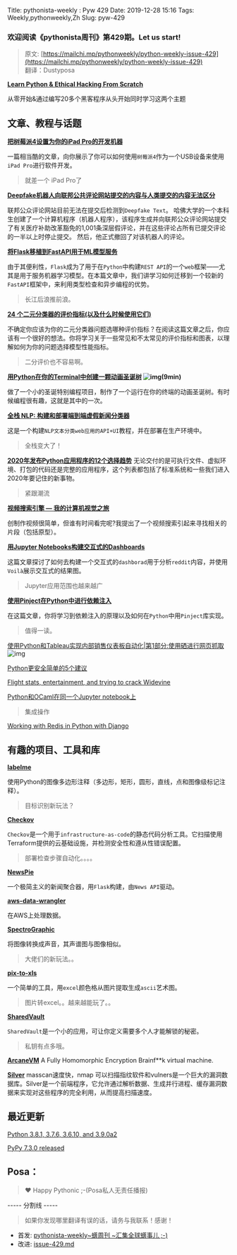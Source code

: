 Title: pythonista-weekly : Pyw 429
Date: 2019-12-28 15:16
Tags: Weekly,pythonweekly,Zh 
Slug: pyw-429

### 欢迎阅读《pythonista周刊》第429期。Let us start!


>原文: [https://mailchi.mp/pythonweekly/python-weekly-issue-429](https://mailchi.mp/pythonweekly/python-weekly-issue-429)  
>翻译：Dustyposa

**[Learn Python & Ethical Hacking From Scratch](https://click.linksynergy.com/link?id=x9UsEHf2tls&offerid=507388.1527300&type=2&murl=https%3A%2F%2Fwww.udemy.com%2Fcourse%2Flearn-python-and-ethical-hacking-from-scratch%2F)**

从零开始&amp;通过编写20多个黑客程序从头开始同时学习这两个主题




## 文章、教程与话题
**[把树莓派4设置为你的iPad Pro的开发机器](https://sausheong.github.io/posts/pi4-dev-ipadpro/)**

一篇相当酷的文章，向你展示了你可以如何使用`树莓派4`作为一个USB设备来使用`iPad Pro`进行软件开发。

> 就差一个 iPad Pro了

**[Deepfake机器人向联邦公共评论网站提交的内容与人类提交的内容无法区分](https://techscience.org/a/2019121801/)**

联邦公众评论网站目前无法在提交后检测到`Deepfake Text`。 哈佛大学的一个本科生创建了一个计算机程序（机器人程序），该程序生成并向联邦公众评论网站提交了有关医疗补助改革豁免的1,001条深层假评论，并在这些评论占所有已提交评论的一半以上时停止提交。 然后，他正式撤回了对该机器人的评论。

**[将Flask移植到FastAPI用于ML模型服务](https://www.pluralsight.com/tech-blog/porting-flask-to-fastapi-for-ml-model-serving/)**

由于其便利性，`Flask`成为了用于在`Python`中构建`REST API`的一个`web`框架——尤其是用于服务机器学习模型。在本篇文章中，我们讲学习如何迁移到一个较新的`FastAPI`框架中，来利用类型检查和异步编程的优势。

> 长江后浪推前浪。

**[24 个二元分类器的评价指标(以及什么时候使用它们)](https://neptune.ml/blog/evaluation-metrics-binary-classification)**

不确定你应该为你的二元分类器问题选哪种评价指标？在阅读这篇文章之后，你应该有一个很好的想法。你将学习关于一些常见和不太常见的评价指标和图表，以理解如何为你的问题选择模型性能指标。

> 二分评价也不容易啊。

**[用Python在你的Terminal中创建一颗动画圣诞树](https://www.youtube.com/watch?v=lbbNoCFSBV4) ![img](https://gallery.mailchimp.com/e2e180baf855ac797ef407fc7/images/8def3887-e9e9-4a48-95e0-74045a6a23fc.png)(9min)**

做了一个小的圣诞特别编程项目，制作了一个运行在你的终端的动画圣诞树。有时候编程很有趣，这就是其中的一次。

**[全栈 NLP: 构建和部署端到端虚假新闻分类器](https://hatem-hassan.com/blog/fullstack-nlp-building-and-deploying-end-to-end-fake-news-classifier)**

这是一个构建`NLP文本分类web应用的API+UI`教程，并在部署在生产环境中。

> 全栈变大了！

**[2020年发布Python应用程序的12个选择趋势](https://tryexceptpass.org/article/distributing-python-applications/)**
无论交付的是可执行文件、虚拟环境、打包的代码还是完整的应用程序，这个列表都包括了标准系统和一些我们进入2020年要记住的新事物。

> 紧跟潮流

**[视频搜索引擎 — 我的计算机视觉之旅](https://t.co/HrDzllWYtJ)**

创制作视频很简单，但谁有时间看完呢?我提出了一个视频搜索引起来寻找相关的片段（包括原型）。

**[用Jupyter Notebooks构建交互式的Dashboards](https://pbpython.com/interactive-dashboards.html)**

这篇文章探讨了如何去构建一个交互式的`dashborad`用于分析`reddit`内容，并使用`Voilà`展示交互式的结果图。

> Jupyter应用范围也越来越广

**[使用Pinject在Python中进行依赖注入](https://blog.pepy.tech/python/patterns/2019/12/21/dependency-injection-with-pinject.html)**

在这篇文章，你将学习到依赖注入的原理以及如何在`Python`中用`Pinject`库实现。

> 值得一读。

[使用Python和Tableau实现内部销售仪表板自动化|第1部分:使用硒进行网页抓取](https://www.youtube.com/watch?v=KVZjGFJcUic) ![img](https://gallery.mailchimp.com/e2e180baf855ac797ef407fc7/images/8def3887-e9e9-4a48-95e0-74045a6a23fc.png)

[Python更安全简单的5个建议](https://t.co/XZsRmvaFOw)

[Flight stats, entertainment, and trying to crack Widevine](https://blog.jonlu.ca/posts/aa-tracker)

[Python和OCaml在同一个Jupyter notebook上](https://blog.janestreet.com/using-python-and-ocaml-in-the-same-jupyter-notebook/)

> 集成操作

[Working with Redis in Python with Django](https://stackabuse.com/working-with-redis-in-python-with-django/)

## 有趣的项目、工具和库

**[labelme](https://github.com/wkentaro/labelme)**

使用Python的图像多边形注释（多边形，矩形，圆形，直线，点和图像级标记注释）。

> 目标识别新玩法？



**[Checkov](https://github.com/bridgecrewio/checkov)**

`Checkov`是一个用于`infrastructure-as-code`的静态代码分析工具。它扫描使用Terraform提供的云基础设施，并检测安全性和遵从性错误配置。

> 部署检查步骤自动化。。。。



**[NewsPie](https://github.com/skamieniarz/newspie)**

一个极简主义的新闻聚合器，用`Flask`构建，由`News API`驱动。

**[aws-data-wrangler](https://github.com/awslabs/aws-data-wrangler)**

在AWS上处理数据。

**[SpectroGraphic](https://github.com/LeviBorodenko/spectrographic)**

将图像转换成声音，其声谱图与图像相似。

> 大佬们的新玩法。。

**[pix-to-xls](https://github.com/joelibaceta/pix-to-xls)** 

一个简单的工具，用`excel`颜色格从图片提取生成`ascii`艺术图。



> 图片转excel。。越来越能玩了。。

**[SharedVault](https://github.com/nanassito/SharedVault)**

`SharedVault`是一个小的应用，可让你定义需要多个人才能解锁的秘密。

> 私钥有点多哦。

**[ArcaneVM](https://github.com/f-prime/arcanevm)**
A Fully Homomorphic Encryption Brainf**k virtual machine.

**[Silver](https://github.com/s0md3v/Silver)** 
masscan速度快，nmap 可以扫描指纹软件和vulners是一个巨大的漏洞数据库。Silver是一个前端程序，它允许通过解析数据、生成并行进程、缓存漏洞数据来实现对这些程序的完全利用，从而提高扫描速度。

## 最近更新

[Python 3.8.1, 3.7.6, 3.6.10, and 3.9.0a2](https://blog.python.org/2019/12/python-381-376-3610-and-390a2-are-now.html)

[PyPy 7.3.0 released](https://morepypy.blogspot.com/2019/12/pypy-730-released.html)

## Posa：
> ❤️ Happy Pythonic ;-(Posa私人无责任播报)  





----- 分割线 -----

> 如果你发现哪里翻译有误的话，请务与我联系！感谢！
>




- 首发: [pythonista-weekly~蠎周刊 ~汇集全球蠎事儿 ;-)](http://weekly.pychina.org/python-weekly/pyw-429.html)
- 改进: [issue-429.md](https://github.com/PyChina/weekly/blob/master/content/python-weekly/issue#429.md)


